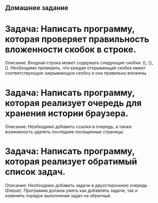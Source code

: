 ## Домашнее задание


# Задача: Написать программу, которая проверяет правильность вложенности скобок в строке.

Описание: Входная строка может содержать следующие скобки: (), {}, []. 
Необходимо проверить, что каждая открывающая скобка имеет соответствующую закрывающую скобку 
и они правильно вложены.


# Задача: Написать программу, которая реализует очередь для хранения истории браузера.

Описание: Необходимо добавить ссылки в очередь, а также возможность удалять 
последние посещенные страницы.

# Задача: Написать программу, которая реализует обратимый список задач.

Описание: Необходимо добавить задачи в двухстороннюю очередь (Deque). 
Программа должна уметь как добавлять задачи, так и изменять порядок 
выполнения задач на обратный.

